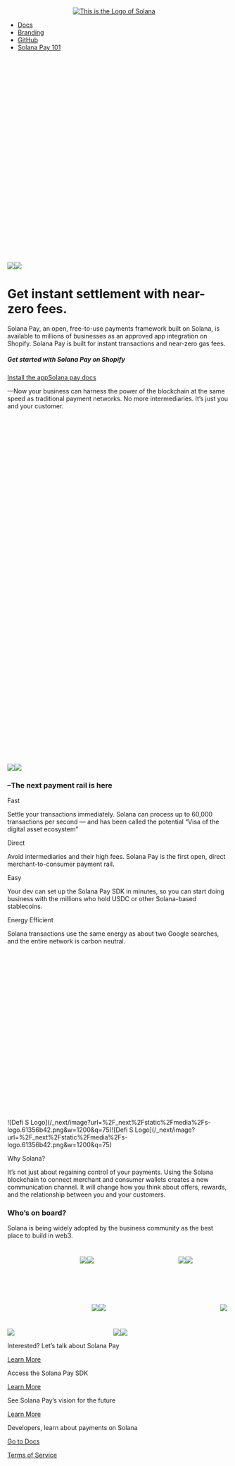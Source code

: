 [![](data:image/svg+xml,%3csvg%20xmlns=%27http://www.w3.org/2000/svg%27%20version=%271.1%27%20width=%27149%27%20height=%2742%27/%3e)![This
is the Logo of Solana](/_next/static/media/solanapay-logo.e34e7b7f.svg)](/)

  * [Docs](https://docs.solanapay.com)
  * [Branding](/branding)
  * [GitHub](https://github.com/solana-labs/solana-pay)
  * [Solana Pay 101](/solanapay101)

![](data:image/svg+xml,%3csvg%20xmlns=%27http://www.w3.org/2000/svg%27%20version=%271.1%27%20width=%272516%27%20height=%272320%27/%3e)![](/_next/image?url=%2F_next%2Fstatic%2Fmedia%2Fartwork.24ee2cc5.png&w=3840&q=75)![](/_next/image?url=%2F_next%2Fstatic%2Fmedia%2Fartwork.24ee2cc5.png&w=3840&q=75)

# Get instant settlement with near-zero fees.

Solana Pay, an open, free-to-use payments framework built on Solana, is
available to millions of businesses as an approved app integration on Shopify.
Solana Pay is built for instant transactions and near-zero gas fees.

##### Get started with Solana Pay on Shopify

[Install the app](https://apps.shopify.com/solana-pay)[Solana pay
docs](https://commercedocs.solanapay.com/)

—Now your business can harness the power of the blockchain at the same speed
as traditional payment networks. No more intermediaries. It’s just you and
your customer.

![](data:image/svg+xml,%3csvg%20xmlns=%27http://www.w3.org/2000/svg%27%20version=%271.1%27%20width=%27548%27%20height=%27858%27/%3e)![](/_next/image?url=%2F_next%2Fstatic%2Fmedia%2Fcards.36f33acb.png&w=1200&q=75)![](/_next/image?url=%2F_next%2Fstatic%2Fmedia%2Fcards.36f33acb.png&w=1200&q=75)

### –The next payment rail is here

Fast

Settle your transactions immediately. Solana can process up to 60,000
transactions per second — and has been called the potential “Visa of the
digital asset ecosystem”

Direct

Avoid intermediaries and their high fees. Solana Pay is the first open, direct
merchant-to-consumer payment rail.

Easy

Your dev can set up the Solana Pay SDK in minutes, so you can start doing
business with the millions who hold USDC or other Solana-based stablecoins.

Energy Efficient

Solana transactions use the same energy as about two Google searches, and the
entire network is carbon neutral.

![](data:image/svg+xml,%3csvg%20xmlns=%27http://www.w3.org/2000/svg%27%20version=%271.1%27%20width=%27573%27%20height=%27432%27/%3e)![Defi
S Logo](/_next/image?url=%2F_next%2Fstatic%2Fmedia%2Fs-
logo.61356b42.png&w=1200&q=75)![Defi S
Logo](/_next/image?url=%2F_next%2Fstatic%2Fmedia%2Fs-
logo.61356b42.png&w=1200&q=75)

Why Solana?

It’s not just about regaining control of your payments. Using the Solana
blockchain to connect merchant and consumer wallets creates a new
communication channel. It will change how you think about offers, rewards, and
the relationship between you and your customers.

### Who’s on board?

Solana is being widely adopted by the business community as the best place to
build in web3.

![](data:image/svg+xml,%3csvg%20xmlns=%27http://www.w3.org/2000/svg%27%20version=%271.1%27%20width=%27165%27%20height=%2740%27/%3e)![](/_next/image?url=%2F_next%2Fstatic%2Fmedia%2Fsphere.231f0264.png&w=384&q=75)![](/_next/image?url=%2F_next%2Fstatic%2Fmedia%2Fsphere.231f0264.png&w=384&q=75)![](data:image/svg+xml,%3csvg%20xmlns=%27http://www.w3.org/2000/svg%27%20version=%271.1%27%20width=%27192%27%20height=%2741%27/%3e)![](/_next/image?url=%2F_next%2Fstatic%2Fmedia%2Fdecaf.f9f15826.png&w=384&q=75)![](/_next/image?url=%2F_next%2Fstatic%2Fmedia%2Fdecaf.f9f15826.png&w=384&q=75)![](data:image/svg+xml,%3csvg%20xmlns=%27http://www.w3.org/2000/svg%27%20version=%271.1%27%20width=%27192%27%20height=%27108%27/%3e)![](/_next/image?url=%2F_next%2Fstatic%2Fmedia%2Fkitepay.b837ec4f.png&w=384&q=75)![](/_next/image?url=%2F_next%2Fstatic%2Fmedia%2Fkitepay.b837ec4f.png&w=384&q=75)![](data:image/svg+xml,%3csvg%20xmlns=%27http://www.w3.org/2000/svg%27%20version=%271.1%27%20width=%27260%27%20height=%27100%27/%3e)![](/_next/image?url=%2F_next%2Fstatic%2Fmedia%2Fsolflare.8a90ef7a.png&w=640&q=75)![](/_next/image?url=%2F_next%2Fstatic%2Fmedia%2Fsolflare.8a90ef7a.png&w=640&q=75)![](data:image/svg+xml,%3csvg%20xmlns=%27http://www.w3.org/2000/svg%27%20version=%271.1%27%20width=%27225%27%20height=%2756%27/%3e)![](/_next/image?url=%2F_next%2Fstatic%2Fmedia%2Felusiv.d4e5b404.png&w=640&q=75)![](/_next/image?url=%2F_next%2Fstatic%2Fmedia%2Felusiv.d4e5b404.png&w=640&q=75)

Interested? Let’s talk about Solana Pay

[Learn More](https://share.hsforms.com/16TKDVtIWTImO12ruFCpPIgd8swn)

Access the Solana Pay SDK

[Learn More](https://github.com/solana-labs/solana-pay)

See Solana Pay’s vision for the future

[Learn More](https://solana.com/news/solana-pay-announcement)

Developers, learn about payments on Solana

[Go to Docs](https://docs.solanapay.com)

[Terms of Service](tos)

